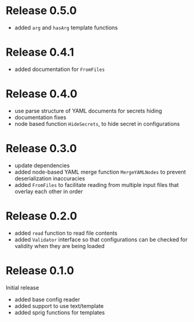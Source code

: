 Release 0.5.0
=============

- added `arg` and `hasArg` template functions

Release 0.4.1
=============

- added documentation for `FromFiles`

Release 0.4.0
=============

- use parse structure of YAML documents for secrets hiding
- documentation fixes
- node based function `HideSecrets`, to hide secret in configurations

Release 0.3.0
=============

- update dependencies
- added node-based YAML merge function `MergeYAMLNodes` to prevent 
  deserialization inaccuracies
- added `FromFiles` to facilitate reading from multiple input files
  that overlay each other in order

Release 0.2.0
=============

- added `read` function to read file contents
- added `Validator` interface so that configurations can
  be checked for validity when they are being loaded

Release 0.1.0
=============

Initial release

- added base config reader
- added support to use text/template
- added sprig functions for templates
